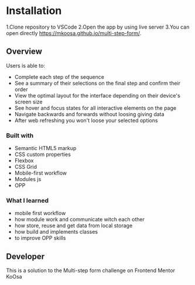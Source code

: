 
# Installation

1.Clone repository to VSCode
2.Open the app by using live server
3.You can open directly <https://mkoosa.github.io/multi-step-form/>.

## Overview

Users is able to:

- Complete each step of the sequence
- See a summary of their selections on the final step and confirm their order
- View the optimal layout for the interface depending on their device's screen size
- See hover and focus states for all interactive elements on the page
- Navigate backwards and forwards without loosing giving data
- After web refreshing you won't loose your selected options

### Built with

- Semantic HTML5 markup
- CSS custom properties
- Flexbox
- CSS Grid
- Mobile-first workflow
- Modules js
- OPP

### What I learned

- mobile first workflow
- how module work and communicate witch each other
- how store, reuse and get data from local storage
- how build and implements classes
- to improve OPP skills

## Developer

This is a solution to the Multi-step form challenge on Frontend Mentor
KoOsa
